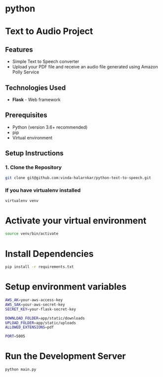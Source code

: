 # python

# Text to Audio Project

## Features

- Simple Text to Speech converter
- Upload your PDF file and receive an audio file generated using Amazon Polly Service

## Technologies Used

- **Flask** - Web framework

## Prerequisites

- Python (version 3.6+ recommended)
- pip
- Virtual environment

## Setup Instructions

### 1. Clone the Repository

```bash
git clone git@github.com:vinda-halarnkar/python-text-to-speech.git
```

### If you have virtualenv installed
```bash
virtualenv venv
```

# Activate your virtual environment
```bash
source venv/bin/activate
```

# Install Dependencies
```bash
pip install -r requirements.txt
```

# Setup environment variables
```bash
AWS_AK=your-aws-access-key
AWS_SAK=your-aws-secret-key
SECRET_KEY=your-flask-secret-key

DOWNLOAD_FOLDER=app/static/downloads
UPLOAD_FOLDER=app/static/uploads
ALLOWED_EXTENSIONS=pdf

PORT=5005
```




# Run the Development Server
```bash
python main.py
```




